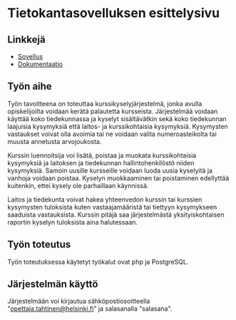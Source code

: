 # Tietokantasovelluksen esittelysivu
## Linkkejä
* [Sovellus](http://aajarven.users.cs.helsinki.fi/tsoha/)
* [Dokumentaatio](https://github.com/aajarven/Tsoha-Bootstrap/blob/master/doc/dokumentaatio.pdf)

## Työn aihe
Työn tavoitteena on toteuttaa kurssikyselyjärjestelmä, jonka avulla opiskelijoilta voidaan kerätä palautetta kursseista. Järjestelmää voidaan käyttää koko tiedekunnassa ja kyselyt sisältävätkin sekä koko tiedekunnan laajuisia kysymyksiä että laitos- ja kurssikohtaisia kysymyksiä. Kysymysten vastaukset voivat olla avoimia tai ne voidaan valita numeroasteikolta tai muusta annetusta arvojoukosta.

Kurssin luennoitsija voi lisätä, poistaa ja muokata kurssikohtaisia kysymyksiä ja laitoksen ja tiedekunnan hallintohenkilöstö niiden kysymyksiä. Samoin uusille kursseille voidaan luoda uusia kyselyitä ja vanhoja voidaan poistaa. Kyselyn muokkaaminen tai poistaminen edellyttää kuitenkin, ettei kysely ole parhaillaan käynnissä.

Laitos ja tiedekunta voivat hakea yhteenvedon kurssin tai kurssien kysymysten tuloksista kuten vastaajamääristä tai tiettyyn kysymykseen saaduista vastauksista. Kurssin pitäjä saa järjestelmästä yksityiskohtaisen raportin kyselyn tuloksista aina halutessaan.

## Työn toteutus
Työn toteutuksessa käytetyt työkalut ovat php ja PostgreSQL.

## Järjestelmän käyttö
Järjestelmään voi kirjautua sähköpostiosoitteella "opettaja.tahtinen@helsinki.fi" ja salasanalla "salasana".
